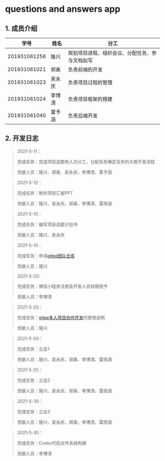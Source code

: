 # questions and answers app

## 1. 成员介绍

| 学号         | 姓名   | 分工                                           |
| ------------ | ------ | ---------------------------------------------- |
| 201931061256 | 隆兴   | 规划项目进程、组织会议、分配任务、参与文档拟写 |
| 201931061021 | 郑奥   | 负责前端的开发                                 |
| 201931061023 | 吴永庆 | 负责项目过程的管理                             |
| 201931061024 | 李博清 | 负责项目框架的搭建                             |
| 201931061040 | 雷予涵 | 负责后端开发                                   |

## 2. 开发日志

> 2021-5-11：
>
> 完成任务：完成项目选题和人员分工，分配任务确定任务的大致开发流程
>
> 贡献人员：隆兴、郑奥、吴永庆、李博清、雷予涵

>2021-5-12：
>
>完成任务：制作项目汇报PPT
>
>贡献人员：隆兴、吴永庆、郑奥、李博清、雷雨涵

>2021-5-15：
>
>完成任务：编写项目选题计划书
>
>贡献人员：隆兴、吴永庆

>2021-5-15：
>
>完成任务：申请[gitee团队仓库](https://gitee.com/software-engineering-practice)
>
>贡献人员：隆兴

> 2021-5-20:
>
> 完成任务：微信小程序注册及开发人员权限授予
>
> 贡献人员：李博清

>2021-5-20：
>
>完成任务：[gitee多人项目协作开发](https://blog.csdn.net/u013763970/article/details/103952921)的使用说明
>
>贡献人员：隆兴

> 2021-5-20：
>
> 完成任务：立会1
>
> 贡献人员：隆兴、吴永庆、郑奥、李博清、雷雨涵

>2021-5-25：
>
>完成任务：立会2
>
>贡献人员：隆兴、吴永庆、郑奥、李博清、雷雨涵

> 2021-5-30：
>
> 完成任务：立会3
>
> 贡献人员：隆兴、吴永庆、郑奥、李博清、雷雨涵

> 2021-5-30：
>
> 完成任务：Codes代码文件系统构建
>
> 贡献人员：李博清